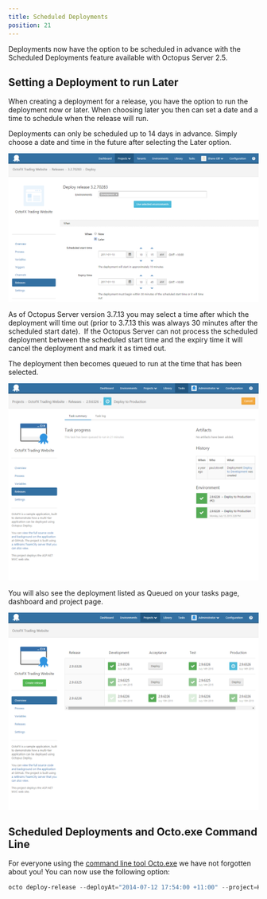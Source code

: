 ```yaml
---
title: Scheduled Deployments
position: 21
---
```



Deployments now have the option to be scheduled in advance with the Scheduled Deployments feature available with Octopus Server 2.5.

## Setting a Deployment to run Later


When creating a deployment for a release, you have the option to run the deployment now or later. When choosing later you then can set a date and a time to schedule when the release will run.


Deployments can only be scheduled up to 14 days in advance. Simply choose a date and time in the future after selecting the Later option.


![](/docs/images/3048078/5866224.png "width=500")


As of Octopus Server version 3.7.13 you may select a time after which the deployment will time out (prior to 3.7.13 this was always 30 minutes after the scheduled start date).  If the Octopus Server can not process the scheduled deployment between the scheduled start time and the expiry time it will cancel the deployment and mark it as timed out.


The deployment then becomes queued to run at the time that has been selected.


![](/docs/images/3048078/3277642.png "width=500")


You will also see the deployment listed as Queued on your tasks page, dashboard and project page.


![](/docs/images/3048078/3277641.png "width=500")

## Scheduled Deployments and Octo.exe Command Line


For everyone using the [command line tool Octo.exe](/docs/api-and-integration/octo.exe-command-line/index.md) we have not forgotten about you! You can now use the following option:

```powershell
octo deploy-release --deployAt="2014-07-12 17:54:00 +11:00" --project=HelloWorld --releaseNumber=1.0.0 --deployto=Production --server=http://octopus/api --apiKey=ABCDEF123456
```
